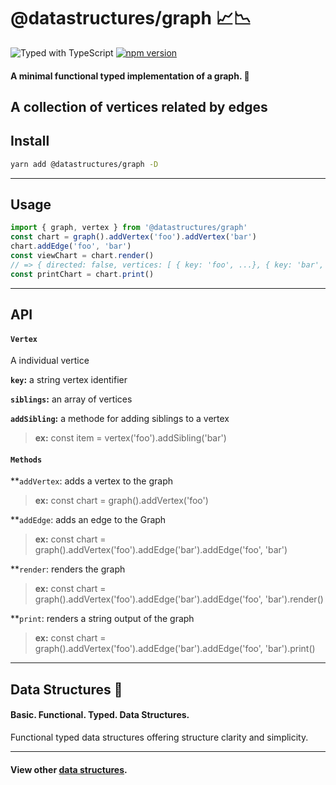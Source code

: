 # @datastructures/graph 📈📉

![Typed with TypeScript](https://flat.badgen.net/badge/icon/Typed?icon=typescript&label&labelColor=blue&color=555555)
[![npm version](https://badge.fury.io/js/%40datastructures%2Fgraph.svg)](https://badge.fury.io/js/%40datastructures%2Fgraph)

#### A minimal functional typed implementation of a graph. 🦄

A collection of vertices related by edges
---

## Install

```sh
yarn add @datastructures/graph -D
```

---
## Usage

```typescript
import { graph, vertex } from '@datastructures/graph'
const chart = graph().addVertex('foo').addVertex('bar')
chart.addEdge('foo', 'bar')
const viewChart = chart.render()
// => { directed: false, vertices: [ { key: 'foo', ...}, { key: 'bar', ...} ], edges: ['foo-bar' ]}
const printChart = chart.print()
```

---

## API

#### `Vertex`
A individual vertice

**`key`:** a string vertex identifier

**`siblings`:** an array of vertices

**`addSibling`:** a methode for adding siblings to a vertex

> **ex:** const item = vertex('foo').addSibling('bar')


#### `Methods`

**`addVertex`: adds a vertex to the graph

> **ex:** const chart = graph().addVertex('foo')

**`addEdge`: adds an edge to the Graph

> **ex:** const chart = graph().addVertex('foo').addEdge('bar').addEdge('foo', 'bar')

**`render`: renders the graph

> **ex:** const chart = graph().addVertex('foo').addEdge('bar').addEdge('foo', 'bar').render()

**`print`: renders a string output of the graph

> **ex:** const chart = graph().addVertex('foo').addEdge('bar').addEdge('foo', 'bar').print()


---

## Data Structures 🦄

#### Basic. Functional. Typed. Data Structures.

Functional typed data structures offering structure clarity and simplicity.

---

#### View other [data structures](https://github.com/yowainwright/data-structures).

